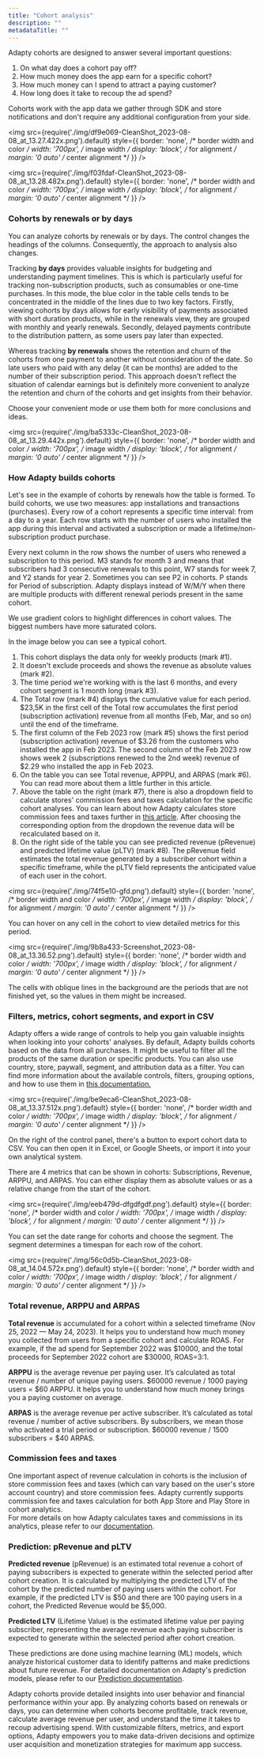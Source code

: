 ```yaml
---
title: "Cohort analysis"
description: ""
metadataTitle: ""
---
```


Adapty cohorts are designed to answer several important questions:

1. On what day does a cohort pay off?
2. How much money does the app earn for a specific cohort?
3. How much money can I spend to attract a paying customer?
4. How long does it take to recoup the ad spend?

Cohorts work with the app data we gather through SDK and store notifications and don't require any additional configuration from your side.


<img
  src={require('./img/df9e069-CleanShot_2023-08-08_at_13.27.422x.png').default}
  style={{
    border: 'none', /* border width and color */
    width: '700px', /* image width */
    display: 'block', /* for alignment */
    margin: '0 auto' /* center alignment */
  }}
/>






<img
  src={require('./img/f03fdaf-CleanShot_2023-08-08_at_13.28.482x.png').default}
  style={{
    border: 'none', /* border width and color */
    width: '700px', /* image width */
    display: 'block', /* for alignment */
    margin: '0 auto' /* center alignment */
  }}
/>





### Cohorts by renewals or by days

You can analyze cohorts by renewals or by days. The control changes the headings of the columns. Consequently, the approach to analysis also changes.

Tracking **by days** provides valuable insights for budgeting and understanding payment timelines. This is which is particularly useful for tracking non-subscription products, such as consumables or one-time purchases. In this mode, the blue color in the table cells tends to be concentrated in the middle of the lines due to two key factors. Firstly, viewing cohorts by days allows for early visibility of payments associated with short duration products, while in the renewals view, they are grouped with monthly and yearly renewals. Secondly, delayed payments contribute to the distribution pattern, as some users pay later than expected. 

Whereas tracking **by renewals** shows the retention and churn of the cohorts from one payment to another without consideration of the date. So late users who paid with any delay (it can be months) are added to the number of their subscription period. This approach doesn't reflect the situation of calendar earnings but is definitely more convenient to analyze the retention and churn of the cohorts and get insights from their behavior. 

Choose your convenient mode or use them both for more conclusions and ideas. 


<img
  src={require('./img/ba5333c-CleanShot_2023-08-08_at_13.29.442x.png').default}
  style={{
    border: 'none', /* border width and color */
    width: '700px', /* image width */
    display: 'block', /* for alignment */
    margin: '0 auto' /* center alignment */
  }}
/>





### How Adapty builds cohorts

Let's see in the example of cohorts by renewals how the table is formed. To build cohorts, we use two measures: app installations and transactions (purchases). Every row of a cohort represents a specific time interval: from a day to a year. Each row starts with the number of users who installed the app during this interval and activated a subscription or made a lifetime/non-subscription product purchase.

Every next column in the row shows the number of users who renewed a subscription to this period. M3 stands for month 3 and means that subscribers had 3 consecutive renewals to this point, W7 stands for week 7, and Y2 stands for year 2. Sometimes you can see P2 in cohorts. P stands for Period of subscription. Adapty displays instead of W/M/Y when there are multiple products with different renewal periods present in the same cohort.

We use gradient colors to highlight differences in cohort values. The biggest numbers have more saturated colors.

In the image below you can see a typical cohort.

1. This cohort displays the data only for weekly products (mark #1).
2. It doesn't exclude proceeds and shows the revenue as absolute values (mark #2).
3. The time period we're working with is the last 6 months, and every cohort segment is 1 month long (mark #3).
4. The Total row (mark #4) displays the cumulative value for each period. $23,5K in the first cell of the Total row accumulates the first period (subscription activation) revenue from all months (Feb, Mar, and so on) until the end of the timeframe.
5. The first column of the Feb 2023 row (mark #5) shows the first period (subscription activation) revenue of $3.26 from the customers who installed the app in Feb 2023. The second column of the Feb 2023 row shows week 2 (subscriptions renewed to the 2nd week) revenue of $2.29 who installed the app in Feb 2023.
6. On the table you can see Total revenue, APPPU, and ARPAS (mark #6). You can read more about them a little further in this article.
7. Above the table on the right (mark #7), there is also a dropdown field to calculate stores' commission fees and taxes calculation for the specific cohort analyses. You can learn about how Adapty calculates store commission fees and taxes further in [this article](https://docs.adapty.io/docs/controls-filters-grouping-compare-proceeds#store-commission-and-taxes). After choosing the corresponding option from the dropdown the revenue data will be recalculated based on it.
8. On the right side of the table you can see predicted revenue (pRevenue) and predicted lifetime value (pLTV) (mark #8). The pRevenue field estimates the total revenue generated by a subscriber cohort within a specific timeframe, while the pLTV field represents the anticipated value of each user in the cohort.


<img
  src={require('./img/74f5e10-gfd.png').default}
  style={{
    border: 'none', /* border width and color */
    width: '700px', /* image width */
    display: 'block', /* for alignment */
    margin: '0 auto' /* center alignment */
  }}
/>





You can hover on any cell in the cohort to view detailed metrics for this period.


<img
  src={require('./img/9b8a433-Screenshot_2023-08-08_at_13.36.52.png').default}
  style={{
    border: 'none', /* border width and color */
    width: '700px', /* image width */
    display: 'block', /* for alignment */
    margin: '0 auto' /* center alignment */
  }}
/>





The cells with oblique lines in the background are the periods that are not finished yet, so the values in them might be increased.

### Filters, metrics, cohort segments, and export in CSV

Adapty offers a wide range of controls to help you gain valuable insights when looking into your cohorts' analyses.   By default, Adapty builds cohorts based on the data from all purchases. It might be useful to filter all the products of the same duration or specific products. You can also use country, store, paywall, segment, and attribution data as a filter. You can find more information about the available controls, filters, grouping options, and how to use them in [this documentation.](https://docs.adapty.io/docs/controls-filters-grouping-compare-proceeds)


<img
  src={require('./img/be9eca6-CleanShot_2023-08-08_at_13.37.512x.png').default}
  style={{
    border: 'none', /* border width and color */
    width: '700px', /* image width */
    display: 'block', /* for alignment */
    margin: '0 auto' /* center alignment */
  }}
/>





On the right of the control panel, there's a button to export cohort data to CSV. You can then open it in Excel, or Google Sheets, or import it into your own analytical system.

There are 4 metrics that can be shown in cohorts: Subscriptions, Revenue, ARPPU, and ARPAS. You can either display them as absolute values or as a relative change from the start of the cohort.


<img
  src={require('./img/eeb479d-dfgdfgdf.png').default}
  style={{
    border: 'none', /* border width and color */
    width: '700px', /* image width */
    display: 'block', /* for alignment */
    margin: '0 auto' /* center alignment */
  }}
/>





You can set the date range for cohorts and choose the segment. The segment determines a timespan for each row of the cohort.


<img
  src={require('./img/56c0d5b-CleanShot_2023-08-08_at_14.04.572x.png').default}
  style={{
    border: 'none', /* border width and color */
    width: '700px', /* image width */
    display: 'block', /* for alignment */
    margin: '0 auto' /* center alignment */
  }}
/>





### Total revenue, ARPPU and ARPAS

**Total revenue** is accumulated for a cohort within a selected timeframe (Nov 25, 2022 — May 24, 2023). It helps you to understand how much money you collected from users from a specific cohort and calculate ROAS. For example, if the ad spend for September 2022 was $10000, and the total proceeds for September 2022 cohort are $30000, ROAS=3:1.

**ARPPU** is the average revenue per paying user. It’s calculated as total revenue / number of unique paying users. $60000 revenue / 1000 paying users = $60 ARPPU. It helps you to understand how much money brings you a paying customer on average.

**ARPAS** is the average revenue per active subscriber. It’s calculated as total revenue / number of active subscribers. By subscribers, we mean those who activated a trial period or subscription. $60000 revenue / 1500 subscribers = $40 ARPAS.

### Commission fees and taxes

One important aspect of revenue calculation in cohorts is the inclusion of store commission fees and taxes (which can vary based on the user's store account country) and store commission fees. Adapty currently supports commission fee and taxes calculation for both App Store and Play Store in cohort analytics.  
For more details on how Adapty calculates taxes and commissions in its analytics, please refer to our [documentation](https://docs.adapty.io/docs/controls-filters-grouping-compare-proceeds#store-commission-and-taxes).

### Prediction: pRevenue and pLTV

**Predicted revenue** (pRevenue) is an estimated total revenue a cohort of paying subscribers is expected to generate within the selected period after cohort creation. It is calculated by multiplying the predicted LTV of the cohort by the predicted number of paying users within the cohort. For example, if the predicted LTV is $50 and there are 100 paying users in a cohort, the Predicted Revenue would be $5,000. 

**Predicted LTV** (Lifetime Value) is the estimated lifetime value per paying subscriber, representing the average revenue each paying subscriber is expected to generate within the selected period after cohort creation.

These predictions are done using machine learning (ML) models, which analyze historical customer data to identify patterns and make predictions about future revenue. For detailed documentation on Adapty's prediction models, please refer to our [Prediction documentation](https://docs.adapty.io/docs/predicted-ltv-and-revenue).

Adapty cohorts provide detailed insights into user behavior and financial performance within your app. By analyzing cohorts based on renewals or days, you can determine when cohorts become profitable, track revenue, calculate average revenue per user, and understand the time it takes to recoup advertising spend. With customizable filters, metrics, and export options, Adapty empowers you to make data-driven decisions and optimize user acquisition and monetization strategies for maximum app success.